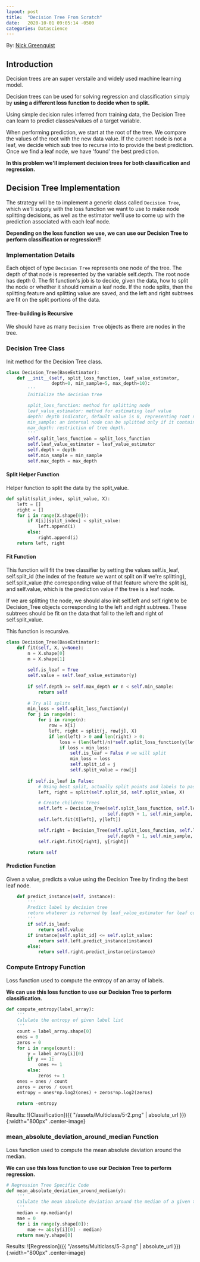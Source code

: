 ```yaml
---
layout: post
title:  "Decision Tree From Scratch"
date:   2020-10-01 09:05:14 -0500
categories: Datascience
---
```

<style type="text/css">
    .center-image
    {
        margin: 0 auto;
        display: block;
    }
</style>

<script type="text/x-mathjax-config">
      MathJax.Hub.Config({
        tex2jax: {
          skipTags: ['script', 'noscript', 'style', 'textarea', 'pre'],
          inlineMath: [['$','$']]
        }
      });
</script>
<script type="text/javascript" async src="https://cdnjs.cloudflare.com/ajax/libs/mathjax/2.7.5/MathJax.js?config=TeX-MML-AM_CHTML" async></script>
By: [Nick Greenquist](https://nickgreenquist.github.io/)

## Introduction

Decision trees are an super verstaile and widely used machine learning model. 

Decision trees can be used for solving regression and classification simply by **using a different loss function to decide when to split.**

Using simple decision rules inferred from training data, the Decision Tree can learn to predict classes/values of a target variable. 

When performing prediction, we start at the root of the tree. We compare the values of the root with the new data value. If the current node is not a leaf, we decide which sub tree to recurse into to provide the best prediction. Once we find a leaf node, we have 'found' the best prediction.

**In this problem we'll implement decision trees for both classification and regression.**

## Decision Tree Implementation

The strategy will be to implement a generic class called `Decision Tree`, which we'll supply with the loss function we want to use to make node splitting decisions, as well as the estimator we'll use to come up with the prediction associated with each leaf node.

**Depending on the loss function we use, we can use our Decision Tree to perform classification or regression!!**

### Implementation Details
Each object of type `Decision Tree` represents one node of
the tree.
The depth of that node is represented by the variable self.depth. The root node has depth 0.
The fit function's job is to decide, given the data, how to split the node or whether it should remain a leaf node.
If the node splits, then the splitting feature and splitting value are saved, and the left and right subtrees are fit on the split portions of the data.

#### Tree-building is Recursive
We should have as many `Decision Tree` objects as there are nodes in the tree.

### Decision Tree Class

Init method for the Decision Tree class.

```python
class Decision_Tree(BaseEstimator):  
    def __init__(self, split_loss_function, leaf_value_estimator,
                 depth=0, min_sample=5, max_depth=10):
        '''
        Initialize the decision tree

        split_loss_function: method for splitting node
        leaf_value_estimator: method for estimating leaf value
        depth: depth indicator, default value is 0, representing root node
        min_sample: an internal node can be splitted only if it contains points more than min_smaple
        max_depth: restriction of tree depth.
        '''
        self.split_loss_function = split_loss_function
        self.leaf_value_estimator = leaf_value_estimator
        self.depth = depth
        self.min_sample = min_sample
        self.max_depth = max_depth
```

#### Split Helper Function

Helper function to split the data by the split_value.

```python
def split(split_index, split_value, X):
    left = []
    right = []
    for i in range(X.shape[0]):
        if X[i][split_index] < split_value:
            left.append(i)
        else:
            right.append(i)
    return left, right
```

#### Fit Function

This function will fit the tree classifier by setting the values self.is_leaf, self.split_id (the index of the feature we want ot split on if we're splitting), self.split_value (the corresponding value of that feature where the split is), and self.value, which is the prediction value if the tree is a leaf node. 

If we are  splitting the node, we should also init self.left and self.right to be Decision_Tree objects corresponding to the left and right subtrees. These subtrees should be fit on the data that fall to the left and right of self.split_value.

This function is recursive.

```python
class Decision_Tree(BaseEstimator):
    def fit(self, X, y=None):
        n = X.shape[0]
        m = X.shape[1]
        
        self.is_leaf = True
        self.value = self.leaf_value_estimator(y)
        
        if self.depth >= self.max_depth or n < self.min_sample:
            return self
        
        # Try all splits
        min_loss = self.split_loss_function(y)
        for j in range(m):
            for i in range(n):
                row = X[i]
                left, right = split(j, row[j], X)
                if len(left) > 0 and len(right) > 0:
                    loss = (len(left)/n)*self.split_loss_function(y[left]) + (len(right)/n)*self.split_loss_function(y[right])
                    if loss < min_loss:
                        self.is_leaf = False # we will split
                        min_loss = loss
                        self.split_id = j
                        self.split_value = row[j]
                    
        if self.is_leaf is False:
            # Using best split, actually split points and labels to pass to children
            left, right = split(self.split_id, self.split_value, X)

            # Create children Trees
            self.left = Decision_Tree(self.split_loss_function, self.leaf_value_estimator,
                                      self.depth + 1, self.min_sample, self.max_depth)
            self.left.fit(X[left], y[left])

            self.right = Decision_Tree(self.split_loss_function, self.leaf_value_estimator,
                                      self.depth + 1, self.min_sample, self.max_depth)
            self.right.fit(X[right], y[right])

        return self
```

#### Prediction Function

Given a value, predicts a value using the Decision Tree by finding the best leaf node.

```python
    def predict_instance(self, instance):
        '''
        Predict label by decision tree
        return whatever is returned by leaf_value_estimator for leaf containing instance
        '''
        if self.is_leaf:
            return self.value
        if instance[self.split_id] <= self.split_value:
            return self.left.predict_instance(instance)
        else:
            return self.right.predict_instance(instance)
```

### Compute Entropy Function

Loss function used to compute the entropy of an array of labels.

**We can use this loss function to use our Decision Tree to perform classification.**

```python
def compute_entropy(label_array):
    '''
    Calulate the entropy of given label list
    '''
    count = label_array.shape[0]
    ones = 0
    zeros = 0
    for i in range(count):
        y = label_array[i][0]
        if y == 1:
            ones += 1
        else:
            zeros += 1
    ones = ones / count
    zeros = zeros / count
    entropy = ones*np.log2(ones) + zeros*np.log2(zeros)
    
    return -entropy
```

Results:
![Classification]({{ "/assets/Multiclass/5-2.png" | absolute_url }}){:width="800px" .center-image}

### mean_absolute_deviation_around_median Function

Loss function used to compute the mean absolute deviation around the median. 

**We can use this loss function to use our Decision Tree to perform regression.**

```python
# Regression Tree Specific Code
def mean_absolute_deviation_around_median(y):
    '''
    Calulate the mean absolute deviation around the median of a given target list
    '''
    median = np.median(y)
    mae = 0
    for i in range(y.shape[0]):
        mae += abs(y[i][0] - median)
    return mae/y.shape[0]
```

Results:
![Regression]({{ "/assets/Multiclass/5-3.png" | absolute_url }}){:width="800px" .center-image}

